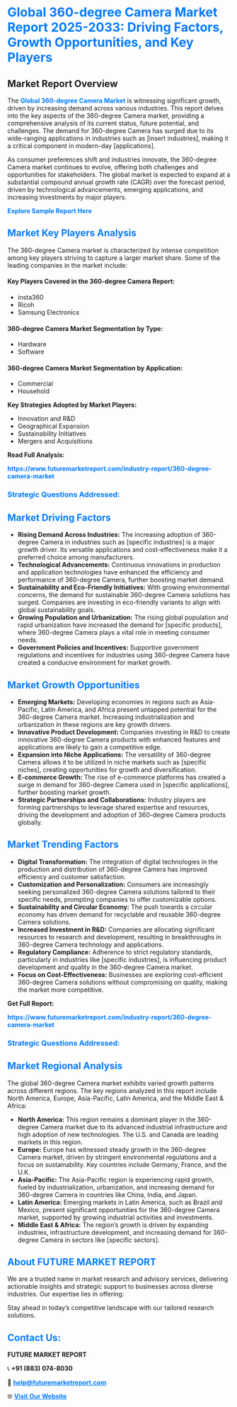 <h1 style="color: #007BFF;">Global 360-degree Camera Market Report 2025-2033: Driving Factors, Growth Opportunities, and Key Players</h1>

<section id="overview">
<h2>Market Report Overview</h2>
<p>The <a href="https://www.futuremarketreport.com/industry-report/360-degree-camera-market" style="color: #007BFF; text-decoration: none;"><strong>Global 360-degree Camera Market</strong></a> is witnessing significant growth, driven by increasing demand across various industries. This report delves into the key aspects of the 360-degree Camera market, providing a comprehensive analysis of its current status, future potential, and challenges. The demand for 360-degree Camera has surged due to its wide-ranging applications in industries such as [insert industries], making it a critical component in modern-day [applications].</p>
<p>As consumer preferences shift and industries innovate, the 360-degree Camera market continues to evolve, offering both challenges and opportunities for stakeholders. The global market is expected to expand at a substantial compound annual growth rate (CAGR) over the forecast period, driven by technological advancements, emerging applications, and increasing investments by major players.</p>
</section>

<section id="overview">
<p><a href="https://www.futuremarketreport.com/request-sample/reportId=85368" style="color: #007BFF; text-decoration: none;"><strong>Explore Sample Report Here</strong></a></p>
</section>

<section id="key-players">
<h2 style="color: #007BFF;">Market Key Players Analysis</h2>
<p>The 360-degree Camera market is characterized by intense competition among key players striving to capture a larger market share. Some of the leading companies in the market include:</p>
<h4>Key Players Covered in the 360-degree Camera Report:</h4>
<ul><li>insta360</li><li>Ricoh</li><li>Samsung Electronics</li></ul>
<h4>360-degree Camera Market Segmentation by Type:</h4>
<ul><li>Hardware</li><li>Software</li></ul>

<h4>360-degree Camera Market Segmentation by Application:</h4>
<ul><li>Commercial</li><li>Household</li></ul>
<p><strong>Key Strategies Adopted by Market Players:</strong></p>
<ul>
<li>Innovation and R&D</li>
<li>Geographical Expansion</li>
<li>Sustainability Initiatives</li>
<li>Mergers and Acquisitions</li>
</ul>
</section>

<section>
<p><strong>Read Full Analysis: </strong></p><a href="https://www.futuremarketreport.com/industry-report/360-degree-camera-market" style="color: #007BFF; text-decoration: none;"><strong>https://www.futuremarketreport.com/industry-report/360-degree-camera-market</strong></a>
<h3 style="color: #007BFF;">Strategic Questions Addressed:</h3>
</section>

<section id="driving-factors">
<h2 style="color: #007BFF;">Market Driving Factors</h2>
<ul>
<li><strong>Rising Demand Across Industries:</strong> The increasing adoption of 360-degree Camera in industries such as [specific industries] is a major growth driver. Its versatile applications and cost-effectiveness make it a preferred choice among manufacturers.</li>
<li><strong>Technological Advancements:</strong> Continuous innovations in production and application technologies have enhanced the efficiency and performance of 360-degree Camera, further boosting market demand.</li>
<li><strong>Sustainability and Eco-Friendly Initiatives:</strong> With growing environmental concerns, the demand for sustainable 360-degree Camera solutions has surged. Companies are investing in eco-friendly variants to align with global sustainability goals.</li>
<li><strong>Growing Population and Urbanization:</strong> The rising global population and rapid urbanization have increased the demand for [specific products], where 360-degree Camera plays a vital role in meeting consumer needs.</li>
<li><strong>Government Policies and Incentives:</strong> Supportive government regulations and incentives for industries using 360-degree Camera have created a conducive environment for market growth.</li>
</ul>
</section>

<section id="growth-opportunities">
<h2 style="color: #007BFF;">Market Growth Opportunities</h2>
<ul>
<li><strong>Emerging Markets:</strong> Developing economies in regions such as Asia-Pacific, Latin America, and Africa present untapped potential for the 360-degree Camera market. Increasing industrialization and urbanization in these regions are key growth drivers.</li>
<li><strong>Innovative Product Development:</strong> Companies investing in R&D to create innovative 360-degree Camera products with enhanced features and applications are likely to gain a competitive edge.</li>
<li><strong>Expansion into Niche Applications:</strong> The versatility of 360-degree Camera allows it to be utilized in niche markets such as [specific niches], creating opportunities for growth and diversification.</li>
<li><strong>E-commerce Growth:</strong> The rise of e-commerce platforms has created a surge in demand for 360-degree Camera used in [specific applications], further boosting market growth.</li>
<li><strong>Strategic Partnerships and Collaborations:</strong> Industry players are forming partnerships to leverage shared expertise and resources, driving the development and adoption of 360-degree Camera products globally.</li>
</ul>
</section>

<section id="trending-factors">
<h2 style="color: #007BFF;">Market Trending Factors</h2>
<ul>
<li><strong>Digital Transformation:</strong> The integration of digital technologies in the production and distribution of 360-degree Camera has improved efficiency and customer satisfaction.</li>
<li><strong>Customization and Personalization:</strong> Consumers are increasingly seeking personalized 360-degree Camera solutions tailored to their specific needs, prompting companies to offer customizable options.</li>
<li><strong>Sustainability and Circular Economy:</strong> The push towards a circular economy has driven demand for recyclable and reusable 360-degree Camera solutions.</li>
<li><strong>Increased Investment in R&D:</strong> Companies are allocating significant resources to research and development, resulting in breakthroughs in 360-degree Camera technology and applications.</li>
<li><strong>Regulatory Compliance:</strong> Adherence to strict regulatory standards, particularly in industries like [specific industries], is influencing product development and quality in the 360-degree Camera market.</li>
<li><strong>Focus on Cost-Effectiveness:</strong> Businesses are exploring cost-efficient 360-degree Camera solutions without compromising on quality, making the market more competitive.</li>
</ul>
</section>

<section>
<p><strong>Get Full Report: </strong></p><a href="https://www.futuremarketreport.com/industry-report/360-degree-camera-market" style="color: #007BFF; text-decoration: none;"><strong>https://www.futuremarketreport.com/industry-report/360-degree-camera-market</strong></a>
<h3 style="color: #007BFF;">Strategic Questions Addressed:</h3>
</section>


<section id="regional-analysis">
<h2 style="color: #007BFF;">Market Regional Analysis</h2>
<p>The global 360-degree Camera market exhibits varied growth patterns across different regions. The key regions analyzed in this report include North America, Europe, Asia-Pacific, Latin America, and the Middle East & Africa:</p>
<ul>
<li><strong>North America:</strong> This region remains a dominant player in the 360-degree Camera market due to its advanced industrial infrastructure and high adoption of new technologies. The U.S. and Canada are leading markets in this region.</li>
<li><strong>Europe:</strong> Europe has witnessed steady growth in the 360-degree Camera market, driven by stringent environmental regulations and a focus on sustainability. Key countries include Germany, France, and the U.K.</li>
<li><strong>Asia-Pacific:</strong> The Asia-Pacific region is experiencing rapid growth, fueled by industrialization, urbanization, and increasing demand for 360-degree Camera in countries like China, India, and Japan.</li>
<li><strong>Latin America:</strong> Emerging markets in Latin America, such as Brazil and Mexico, present significant opportunities for the 360-degree Camera market, supported by growing industrial activities and investments.</li>
<li><strong>Middle East & Africa:</strong> The region’s growth is driven by expanding industries, infrastructure development, and increasing demand for 360-degree Camera in sectors like [specific sectors].</li>
</ul>
</section>

<footer>
<h2 style="color: #007BFF;">About FUTURE MARKET REPORT</h2>
<p>We are a trusted name in market research and advisory services, delivering actionable insights and strategic support to businesses across diverse industries. Our expertise lies in offering:</p>

<p>Stay ahead in today’s competitive landscape with our tailored research solutions.</p>

<h2 style="color: #007BFF;">Contact Us:</h2>
<p><strong>FUTURE MARKET REPORT</strong></p>
<p>📞 <strong>+91 (883) 074-8030</strong></p>
<p>📧 <strong><a href="mailto:help@futuremarketreport.com" style="color: #007BFF;">help@futuremarketreport.com</a></strong></p>
<p>🌐 <strong><a href="https://www.futuremarketreport.com/" style="color: #007BFF;">Visit Our Website</a></strong></p>
</footer>